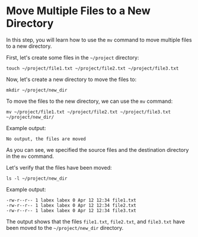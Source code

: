 # Move Multiple Files to a New Directory

In this step, you will learn how to use the `mv` command to move multiple files to a new directory.

First, let's create some files in the `~/project` directory:

```
touch ~/project/file1.txt ~/project/file2.txt ~/project/file3.txt
```

Now, let's create a new directory to move the files to:

```
mkdir ~/project/new_dir
```

To move the files to the new directory, we can use the `mv` command:

```
mv ~/project/file1.txt ~/project/file2.txt ~/project/file3.txt ~/project/new_dir/
```

Example output:

```
No output, the files are moved
```

As you can see, we specified the source files and the destination directory in the `mv` command.

Let's verify that the files have been moved:

```
ls -l ~/project/new_dir
```

Example output:

```
-rw-r--r-- 1 labex labex 0 Apr 12 12:34 file1.txt
-rw-r--r-- 1 labex labex 0 Apr 12 12:34 file2.txt
-rw-r--r-- 1 labex labex 0 Apr 12 12:34 file3.txt
```

The output shows that the files `file1.txt`, `file2.txt`, and `file3.txt` have been moved to the `~/project/new_dir` directory.
